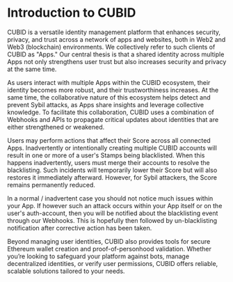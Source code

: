 # Introduction to CUBID

CUBID is a versatile identity management platform that enhances security, privacy, and trust across a network of apps and websites, both in Web2 and Web3 (blockchain) environments. We collectively refer to such clients of CUBID as "Apps." Our central thesis is that a shared identity across multiple Apps not only strengthens user trust but also increases security and privacy at the same time.

As users interact with multiple Apps within the CUBID ecosystem, their identity becomes more robust, and their trustworthiness increases. At the same time, the collaborative nature of this ecosystem helps detect and prevent Sybil attacks, as Apps share insights and leverage collective knowledge. To facilitate this collaboration, CUBID uses a combination of Webhooks and APIs to propagate critical updates about identities that are either strengthened or weakened.

Users may perform actions that affect their Score across all connected Apps. Inadvertently or intentionally creating multiple CUBID accounts will result in one or more of a user's Stamps being blacklisted. When this happens inadvertently, users must merge their accounts to resolve the blacklisting. Such incidents will temporarily lower their Score but will also restores it immediately afterward. However, for Sybil attackers, the Score remains permanently reduced. 

In a normal / inadvertent case you should not notice much issues within your App. If however such an attack occurs within your App itself or on the user's auth-account, then you will be notified about the blacklisting event through our Webhooks. This is hopefully then followed by un-blacklisting notification after corrective action has been taken.

Beyond managing user identities, CUBID also provides tools for secure Ethereum wallet creation and proof-of-personhood validation. Whether you’re looking to safeguard your platform against bots, manage decentralized identities, or verify user permissions, CUBID offers reliable, scalable solutions tailored to your needs.
